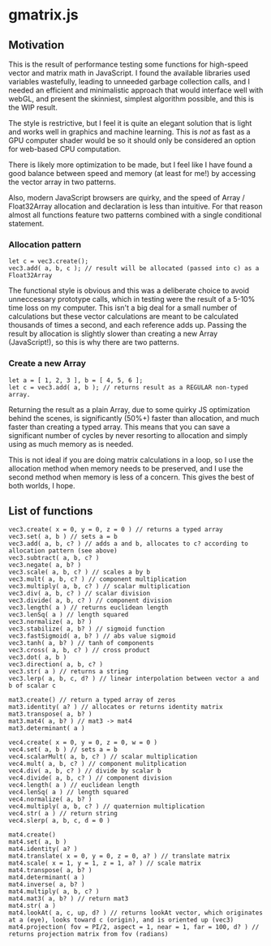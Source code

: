 # gmatrix.js

## Motivation

This is the result of performance testing some functions for high-speed vector and matrix math in JavaScript. I found the available libraries used variables wastefully, leading to unneeded garbage collection calls, and I needed an efficient and minimalistic approach that would interface well with webGL, and present the skinniest, simplest algorithm possible, and this is the WIP result.

The style is restrictive, but I feel it is quite an elegant solution that is light and works well in graphics and machine learning. This is *not* as fast as a GPU computer shader would be so it should only be considered an option for web-based CPU computation.

There is likely more optimization to be made, but I feel like I have found a good balance between speed and memory (at least for me!) by accessing the vector array in two patterns.

Also, modern JavaScript browsers are quirky, and the speed of Array / Float32Array allocation and declaration is less than intuitive. For that reason almost all functions feature two patterns combined with a single conditional statement.

### Allocation pattern
```
let c = vec3.create();
vec3.add( a, b, c ); // result will be allocated (passed into c) as a Float32Array
```

The functional style is obvious and this was a deliberate choice to avoid unneccessary prototype calls, which in testing were the result of a 5-10% time loss on my computer. This isn't a big deal for a small number of calculations but these vector calculations are meant to be calculated thousands of times a second, and each reference adds up. Passing the result by allocation is slightly slower than creating a new Array (JavaScript!), so this is why there are two patterns.

### Create a new Array
```
let a = [ 1, 2, 3 ], b = [ 4, 5, 6 ];
let c = vec3.add( a, b ); // returns result as a REGULAR non-typed array.
```

Returning the result as a plain Array, due to some quirky JS optimization behind the scenes, is significantly (50%+) faster than allocation, and much faster than creating a typed array. This means that you can save a significant number of cycles by never resorting to allocation and simply using as much memory as is needed.

This is not ideal if you are doing matrix calculations in a loop, so I use the allocation method when memory needs to be preserved, and I use the second method when memory is less of a concern. This gives the best of both worlds, I hope.

## List of functions
```
vec3.create( x = 0, y = 0, z = 0 ) // returns a typed array
vec3.set( a, b ) // sets a = b
vec3.add( a, b, c? ) // adds a and b, allocates to c? according to allocation pattern (see above)
vec3.subtract( a, b, c? )
vec3.negate( a, b? )
vec3.scale( a, b, c? ) // scales a by b
vec3.mult( a, b, c? ) // component multiplication
vec3.multiply( a, b, c? ) // scalar multiplication
vec3.div( a, b, c? ) // scalar division
vec3.divide( a, b, c? ) // component division
vec3.length( a ) // returns euclidean length
vec3.lenSq( a ) // length squared
vec3.normalize( a, b? )
vec3.stabilize( a, b? ) // sigmoid function
vec3.fastSigmoid( a, b? ) // abs value sigmoid
vec3.tanh( a, b? ) // tanh of components
vec3.cross( a, b, c? ) // cross product
vec3.dot( a, b )
vec3.direction( a, b, c? )
vec3.str( a ) // returns a string
vec3.lerp( a, b, c, d? ) // linear interpolation between vector a and b of scalar c

mat3.create() // return a typed array of zeros
mat3.identity( a? ) // allocates or returns identity matrix
mat3.transpose( a, b? )
mat3.mat4( a, b? ) // mat3 -> mat4
mat3.determinant( a )

vec4.create( x = 0, y = 0, z = 0, w = 0 )
vec4.set( a, b ) // sets a = b
vec4.scalarMult( a, b, c? ) // scalar multiplication
vec4.mult( a, b, c? ) // component mulitplication
vec4.div( a, b, c? ) // divide by scalar b
vec4.divide( a, b, c? ) // component division
vec4.length( a ) // euclidean length
vec4.lenSq( a ) // length squared
vec4.normalize( a, b? )
vec4.multiply( a, b, c? ) // quaternion multiplication
vec4.str( a ) // return string
vec4.slerp( a, b, c, d = 0 )

mat4.create()
mat4.set( a, b )
mat4.identity( a? )
mat4.translate( x = 0, y = 0, z = 0, a? ) // translate matrix
mat4.scale( x = 1, y = 1, z = 1, a? ) // scale matrix
mat4.transpose( a, b? )
mat4.determinant( a )
mat4.inverse( a, b? )
mat4.multiply( a, b, c? )
mat4.mat3( a, b? ) // return mat3
mat4.str( a )
mat4.lookAt( a, c, up, d? ) // returns lookAt vector, which originates at a (eye), looks toward c (origin), and is oriented up (vec3)
mat4.projection( fov = PI/2, aspect = 1, near = 1, far = 100, d? ) // returns projection matrix from fov (radians)
```
